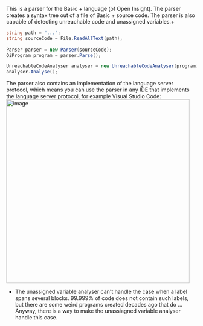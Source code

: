 This is a parser for the Basic + language (of Open Insight). The parser creates a syntax tree out of a file of Basic + source code. The parser is also capable of detecting unreachable code and unassigned variables.+


``` csharp
string path = "...";
string sourceCode = File.ReadAllText(path);
     
Parser parser = new Parser(sourceCode);
OiProgram program = parser.Parse();

UnreachableCodeAnalyser analyser = new UnreachableCodeAnalyser(program);
analyser.Analyse();
```
The parser also contains an implementation of the language server protocol, which means you can use the parser in any IDE that implements the language server protocol, for example Visual Studio Code:
<img width="485" alt="image" src="https://user-images.githubusercontent.com/87922814/175318139-90dd1d58-3639-45e0-8741-305b2fde6547.png">


+ The unassigned variable analyser can't handle the case when a label spans several blocks. 99.999% of code does not contain such labels, but there are some weird programs created decades ago that do ... Anyway, there is a way to make the unassiagned variable analyser handle this case.
